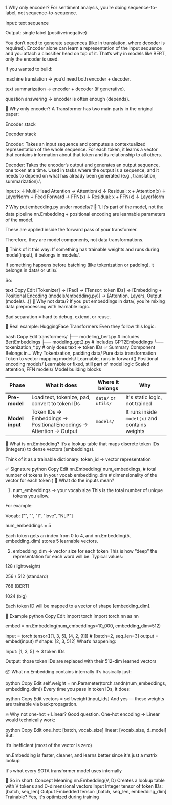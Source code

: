 1.Why only encoder?
For sentiment analysis, you’re doing sequence-to-label, not sequence-to-sequence.

Input: text sequence

Output: single label (positive/negative)

You don’t need to generate sequences (like in translation, where decoder is required).
Encoder alone can learn a representation of the input sequence and you attach a classifier head on top of it.
That’s why in models like BERT, only the encoder is used.

If you wanted to build:

machine translation → you’d need both encoder + decoder.

text summarization → encoder + decoder (if generative).

question answering → encoder is often enough (depends).


🔷 Why only encoder?
A Transformer has two main parts in the original paper:

Encoder stack

Decoder stack

Encoder:
Takes an input sequence and computes a contextualized representation of the whole sequence.
For each token, it learns a vector that contains information about that token and its relationship to all others.

Decoder:
Takes the encoder’s output and generates an output sequence, one token at a time.
Used in tasks where the output is a sequence, and it needs to depend on what has already been generated (e.g., translation, summarization).\

Input x
   ↓
Multi-Head Attention → Attention(x)
   ↓
Residual: x + Attention(x)
   ↓
LayerNorm
   ↓
Feed Forward → FFN(x)
   ↓
Residual: x + FFN(x)
   ↓
LayerNorm



❓ Why put embedding.py under models/?
🔧 1. It’s part of the model, not the data pipeline
nn.Embedding + positional encoding are learnable parameters of the model.

These are applied inside the forward pass of your transformer.

Therefore, they are model components, not data transformations.

🧠 Think of it this way:
If something has trainable weights and runs during model(input), it belongs in models/.

If something happens before batching (like tokenization or padding), it belongs in data/ or utils/.

So:

text
Copy
Edit
[Tokenizer] → [Pad] → [Tensor: token IDs] → 
[Embedding + Positional Encoding (models/embedding.py)] → 
[Attention, Layers, Output (models/...)]
🧱 Why not data/?
If you put embeddings in data/, you’re mixing data preprocessing with learnable logic.

Bad separation = hard to debug, extend, or reuse.

🔁 Real example: HuggingFace Transformers
Even they follow this logic:

bash
Copy
Edit
transformers/
├── modeling_bert.py         # includes BertEmbeddings
├── modeling_gpt2.py         # includes GPT2Embeddings
└── tokenization_*.py        # only does text → token IDs
✅ Summary
Component	Belongs in...	Why
Tokenization, padding	data/	Pure data transformation
Token to vector mapping	models/	Learnable, runs in forward()
Positional encoding	models/	Learnable or fixed, still part of model logic
Scaled attention, FFN	models/	Model building blocks

| Phase           | What it does                                                       | Where it belongs    | Why                                            |
| --------------- | ------------------------------------------------------------------ | ------------------- | ---------------------------------------------- |
| **Pre-model**   | Load text, tokenize, pad, convert to token IDs                     | `data/` or `utils/` | It's static logic, not trained                 |
| **Model input** | Token IDs → Embeddings → Positional Encodings → Attention → Output | `models/`           | It runs inside `model(x)` and contains weights |


🎯 What is nn.Embedding?
It’s a lookup table that maps discrete token IDs (integers) to dense vectors (embeddings).

Think of it as a trainable dictionary:
token_id → vector representation

✅ Signature
python
Copy
Edit
nn.Embedding(
    num_embeddings,  # total number of tokens in your vocab
    embedding_dim    # dimensionality of the vector for each token
)
🧠 What do the inputs mean?
1. num_embeddings → your vocab size
This is the total number of unique tokens you allow.

For example:

Vocab: ["<pad>", "<unk>", "I", "love", "NLP"]

num_embeddings = 5

Each token gets an index from 0 to 4, and nn.Embedding(5, embedding_dim) stores 5 learnable vectors.

2. embedding_dim → vector size for each token
This is how “deep” the representation for each word will be. Typical values:

128 (lightweight)

256 / 512 (standard)

768 (BERT)

1024 (big)

Each token ID will be mapped to a vector of shape [embedding_dim].

🧪 Example
python
Copy
Edit
import torch
import torch.nn as nn

embed = nn.Embedding(num_embeddings=10_000, embedding_dim=512)

input = torch.tensor([[1, 3, 5], [4, 2, 9]])  # [batch=2, seq_len=3]
output = embed(input)  # shape: [2, 3, 512]
What’s happening:

Input: [1, 3, 5] → 3 token IDs

Output: those token IDs are replaced with their 512-dim learned vectors

📦 What nn.Embedding contains internally
It’s basically just:

python
Copy
Edit
self.weight = nn.Parameter(torch.randn(num_embeddings, embedding_dim))
Every time you pass in token IDs, it does:

python
Copy
Edit
vectors = self.weight[input_ids]
And yes — these weights are trainable via backpropagation.

🔥 Why not one-hot + Linear?
Good question. One-hot encoding → Linear would technically work:

python
Copy
Edit
one_hot: [batch, vocab_size]
linear: [vocab_size, d_model]
But:

It’s inefficient (most of the vector is zero)

nn.Embedding is faster, cleaner, and learns better since it's just a matrix lookup

It's what every SOTA transformer model uses internally

🧠 So in short:
Concept	Meaning
nn.Embedding(V, D)	Creates a lookup table with V tokens and D-dimensional vectors
Input	Integer tensor of token IDs: [batch, seq_len]
Output	Embedded tensor: [batch, seq_len, embedding_dim]
Trainable?	Yes, it's optimized during training